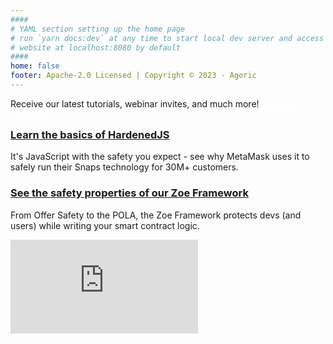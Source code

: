 ```yaml
---
####
# YAML section setting up the home page
# run `yarn docs:dev` at any time to start local dev server and access
# website at localhost:8080 by default
####
home: false
footer: Apache-2.0 Licensed | Copyright © 2023 - Agoric
---
```


<div class="home-banner">
  Receive our latest tutorials, webinar invites, and much more! <a href="https://agoric.com/dev-newsletter" style="color: white;text-decoration: underline;"">Join our newsletter</a>
</div>

<div class="home-section">
<HomeButtonHeader
  title="Agoric documentation"
  text="The Agoric platform makes it possible to write safer smart contracts with your JavaScript skill set."
/>
<HomeButtonRow
  title1="What's Agoric"
  text1="Learn about Agoric and its JavaScript platform"
  link1="https://www.agoric.com"
  title2="Getting Started"
  text2="Set up your environment and start building apps"
  link2="/guides/getting-started/"
  title3="Contract Framework"
  text3="See the safety properties of our Zoe Framework"
  link3="/guides/zoe/"
  title4="Token Standards"
  text4="Understand the ins and outs of Agoric's ERTP standard"
  link4="/guides/ertp/"
  title5="Samples"
  text5="Look through our smart contract and dapp examples"
  link5="/guides/zoe/contracts/"
  title6="Bounties"
  text6="A rotating list of incentivized bounties to grow our platform"
  link6="https://components.agoric.com/bounties/open-bounties"
  /></div>

  <HomeButtonHeader
    title="Blockchain resources"
    text="The tools your need to get the job done."
  />
  <HomeButtonRow
    title1="Block Explorer"
    text1="View transactions across the Agoric chain"
    link1="https://bigdipper.live/agoric"
    title2="Keplr Wallet"
    text2="Sign transactions with the most popular wallet in Cosmos"
    link2="https://www.keplr.app/download"
    title3="Component Library"
    text3="Pre-built smart contracts for DeFi, NFTs, and cross-chain!"
    link3="https://components.agoric.com/"
    title4="Cosmos SDK"
    text4="Our battle-tested consensus mechanism"
    link4="https://docs.cosmos.network/"
    title5="IBC"
    text5="The protocol ensuring Agoric is interoperable with 60+ chains"
    link5="https://ibc.cosmos.network/main"
    title6="Integrations"
    text6="Browse through our catalogue of integrations"
    link6="/guides/chain-integration.html#overview"
    />

<div class="home-section">
  <HomeButtonHeader
      title="Ready to learn more?"
      text="Once you've completed the Getting Started, here are a few next steps."
    />
  <h3 style="margin-top: 0em;">
    <a href="/guides/js-programming/hardened-js.html">Learn the basics of HardenedJS</a>
  </h3>
  It's JavaScript with the safety you expect - see why MetaMask uses it to safely run their Snaps technology for 30M+ customers.
  <h3>
    <a href="/guides/zoe/">See the safety properties of our Zoe Framework</a>
  </h3>
  From Offer Safety to the POLA, the Zoe Framework protects devs (and users) while writing your smart contract logic.
</div>

<HomeButtonHeader
    title="Videos"
    text="Check out our primer on writing programmable smart contracts in JavaScript!"
  />
<iframe max-width="560" max-height="315" src="https://www.youtube-nocookie.com/embed/Em32hztid_k?si=9CTt0mB1M7VtFMiR" title="YouTube video player" frameborder="0" allow="accelerometer; autoplay; clipboard-write; encrypted-media; gyroscope; picture-in-picture;" allowfullscreen></iframe>

<HomeButtonHeader
    title="Connect with us"
    text=""
  />
<HomeButtonRow
  title1="Office Hours"
  text1="Workshop ideas with our engineers every Wednesday!"
  link1="https://agoric.com/office-hours"
  title2="Discord"
  text2="Meet our developer community and make friend <3"
  link2="https://agoric.com/discord"
  title3="Twitter"
  text3="Catch up on all things Agoric product, events, and more"
  link3="https://twitter.com/agoric"
/>
